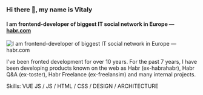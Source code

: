 ### Hi there 👋, my name is Vitaly
#### I am frontend-developer of biggest IT social network in Europe — [habr.com](https://www.habr.com)
![I am frontend-developer of biggest IT social network in Europe — habr.com](https://habrastorage.org/getpro/habr/branding/58d/d5b/e36/58dd5be364765b6e55d9684a192cbe62.png)

I've been fronted development for over 10 years. For the past 7 years, I have been developing products known on the web as Habr (ex-habrahabr), Habr Q&A (ex-toster), Habr Freelance (ex-freelansim) and many internal projects.

Skills: VUE JS / JS / HTML / CSS / DESIGN / ARCHITECTURE
